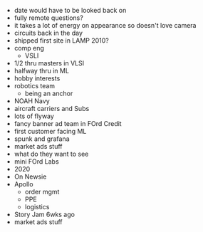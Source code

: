 - date would have to be looked back on
- fully remote questions?
- it takes a lot of energy on appearance so doesn't love camera
- circuits back in the day
- shipped first site in LAMP 2010?
- comp eng
	- VSLI
- 1/2 thru masters in VLSI
- halfway thru in ML
- hobby interests
- robotics team
	- being an anchor
- NOAH Navy
- aircraft carriers and Subs
- lots of flyway
- fancy banner ad team in FOrd Credit
- first customer facing ML
- spunk and grafana
- market ads stuff
- what do they want to see
- mini FOrd Labs
- 2020
- On Newsie
- Apollo
	- order mgmt
	- PPE
	- logistics
- Story Jam 6wks ago
- market ads stuff